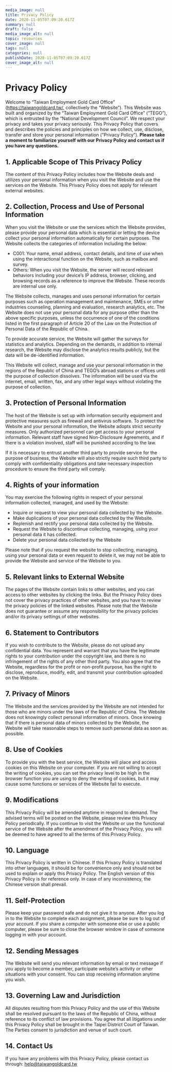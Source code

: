 ```yaml
---
media_image: null
title: Privacy Policy
date: 2020-11-05T07:09:20.617Z
summary: null
draft: false
media_image_alt: null
topic: resources
cover_image: null
tags: null
categories: null
publishDate: 2020-11-05T07:09:20.617Z
cover_image_alt: null
---
```

# Privacy Policy

Welcome to “Taiwan Employment Gold Card Office” (https://taiwangoldcard.tw/, collectively the “Website”). This Website was built and organized by the “Taiwan Employment Gold Card Office” (“TEGO”), which is entrusted by the “National Development Council”. We respect your privacy and takes your privacy seriously. This Privacy Policy that covers and describes the policies and principles on how we collect, use, disclose, transfer and store your personal information (“Privacy Policy”).
**Please take a moment to familiarize yourself with our Privacy Policy and contact us if you have any questions.**

## 1. Applicable Scope of This Privacy Policy

 The content of this Privacy Policy includes how the Website deals and utilizes your personal information when you visit the Website and use the services on the Website. This Privacy Policy does not apply for relevant external websites.

## 2. Collection, Process and Use of Personal Information

When you visit the Website or use the services which the Website provides, please provide your personal data which is essential or letting the device collect your personal information automatically for certain purposes. The Website collects the categories of information including the below:

* C001: Your name, email address, contact details, and time of use when using the interactional function on the Website, such as mailbox and survey.
* Others: When you visit the Website, the server will record relevant behaviors including your device’s IP address, browser, clicking, and browsing records as a reference to improve the Website. These records are internal use only.

The Website collects, manages and uses personal information for certain purposes such as operation management and maintenance, SMEs or other industries counseling, planning and evaluation, research analytics, etc. The Website does not use your personal data for any purpose other than the above specific purposes, unless the occurrence of one of the conditions listed in the first paragraph of Article 20 of the Law on the Protection of Personal Data of the Republic of China.

To provide accurate service, the Website will gather the surveys for statistics and analytics. Depending on the demands, in addition to internal research, the Website may disclose the analytics results publicly, but the data will be de-identified information.

This Website will collect, manage and use your personal information in the regions of the Republic of China and TEGO’s abroad stations or offices until the purpose of collection dissolves. The information will be used via the internet, email, written, fax, and any other legal ways without violating the purpose of collection.

## 3. Protection of Personal Information

The host of the Website is set up with information security equipment and protective measures such as firewall and antivirus software. To protect the Website and your personal information, the Website adopts strict security measures. Only authorized personnel can get access to your personal information. Relevant staff have signed Non-Disclosure Agreements, and if there is a violation involved, staff will be punished according to the law.

If it is necessary to entrust another third party to provide service for the purpose of business, the Website will also strictly require such third party to comply with confidentiality obligations and take necessary inspection procedure to ensure the third party will comply.

## 4. Rights of your information

You may exercise the following rights in respect of your personal information collected, managed, and used by the Website:

* Inquire or request to view your personal data collected by the Website.
* Make duplications of your personal data collected by the Website.
* Replenish and rectify your personal data collected by the Website.
* Request the Website to discontinue collecting, managing, using your personal data it has collected.
* Delete your personal data collected by the Website

Please note that if you request the website to stop collecting, managing, using your personal data or even request to delete it, we may not be able to provide the Website and service of the Website to you.

## 5. Relevant links to External Website

The pages of the Website contain links to other websites, and you can access to other websites by clicking the links. But the Privacy Policy does not cover the privacy practices of other websites, and you have to review the privacy policies of the linked websites. Please note that the Website does not guarantee or assume any responsibility for the privacy policies and/or its privacy settings of other websites.

## 6. Statement to Contributors

If you wish to contribute to the Website, please do not upload any confidential data. You represent and warrant that you have the legitimate rights to your contribution under the copyright law, and there is no infringement of the rights of any other third party. You also agree that the Website, regardless for the profit or non-profit purpose, has the right to disclose, reproduce, modify, edit, and transmit your contribution uploaded on the Website.

## 7. Privacy of Minors

The Website and the services provided by the Website are not intended for those who are minors under the laws of the Republic of China. The Website does not knowingly collect personal information of minors. Once knowing that if there is personal data of minors collected by the Website, the Website will take reasonable steps to remove such personal data as soon as possible.

## 8. Use of Cookies

To provide you with the best service, the Website will place and access cookies on this Website on your computer. If you are not willing to accept the writing of cookies, you can set the privacy level to be high in the browser function you are using to deny the writing of cookies, but it may cause some functions or services of the Website fail to execute.

## 9. Modifications

This Privacy Policy will be amended anytime in respond to demand. The advised terms will be posted on the Website, please review this Privacy Policy periodically. If you continue to visit the Website or use the functional service of the Website after the amendment of the Privacy Policy, you will be deemed to have agreed to all the terms of this Privacy Policy.

## 10. Language

This Privacy Policy is written in Chinese. If this Privacy Policy is translated into other languages, it should be for convenience only and should not be used to explain or apply this Privacy Policy. The English version of this Privacy Policy is for reference only. In case of any inconsistency, the Chinese version shall prevail.

## 11. Self-Protection

Please keep your password safe and do not give it to anyone. After you log in to the Website to complete each assignment, please be sure to log out of your account. If you share a computer with someone else or use a public computer, please be sure to close the browser window in case of someone logging in with your account.

## 12. Sending Messages

The Website will send you relevant information by email or text message if you apply to become a member, participate website’s activity or other situations with your consent. You can stop receiving information anytime you wish.

## 13. Governing Law and Jurisdiction

All disputes resulting from this Privacy Policy and the use of this Website shall be resolved pursuant to the laws of the Republic of China, without reference to its conflict of law provisions. You agree that all litigations under this Privacy Policy shall be brought in the Taipei District Court of Taiwan. The Parties consent to jurisdiction and venue of such court.

## 14. Contact Us

If you have any problems with this Privacy Policy, please contact us through: help@taiwangoldcard.tw